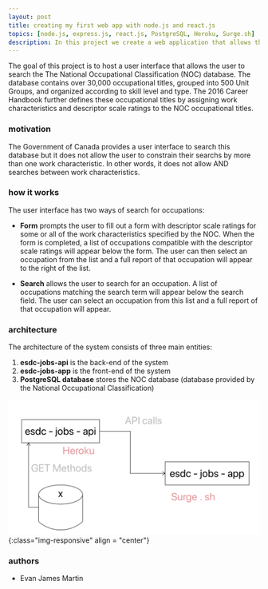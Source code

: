 ```yaml
---
layout: post
title: creating my first web app with node.js and react.js
topics: [node.js, express.js, react.js, PostgreSQL, Heroku, Surge.sh]
description: In this project we create a web application that allows the user to search the The National Occupational Classification (NOC) database. 
---
```


The goal of this project is to host a user interface that allows the user to search the The National Occupational Classification (NOC) database. The database contains over 30,000 occupational titles, grouped into 500 Unit Groups, and organized according to skill level and type. The 2016 Career Handbook further defines these occupational titles by assigning work characteristics and descriptor scale ratings to the NOC occupational titles.

### motivation

The Government of Canada provides a user interface to search this database but it does not allow the user to constrain their searchs by more than one work characteristic. In other words, it does not allow AND searches between work characteristics. 

### how it works

The user interface has two ways of search for occupations:
- **Form** prompts the user to fill out a form with descriptor scale ratings for some or all of the work characteristics specified by the NOC. When the form is completed, a list of occupations compatible with the descriptor scale ratings will appear below the form. The user can then select an occupation from the list and a full report of that occupation will appear to the right of the list.

- **Search** allows the user to search for an occupation. A list of occupations matching the search term will appear below the search field. The user can select an occupation from this list and a full report of that occupation will appear. 

### architecture

The architecture of the system consists of three main entities:

1. **esdc-jobs-api** is the back-end of the system
2. **esdc-jobs-app** is the front-end of the system
3. **PostgreSQL database** stores the NOC database (database provided by the National Occupational Classification)

![](img/figs/career-handbook/arch.png){:class="img-responsive" align = "center"}
### authors

* Evan James Martin